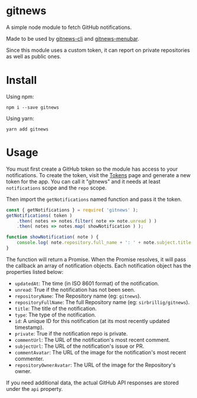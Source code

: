 # gitnews

A simple node module to fetch GitHub notifications.

Made to be used by [gitnews-cli](https://github.com/sirbrillig/gitnews-cli) and [gitnews-menubar](https://github.com/sirbrillig/gitnews-menubar).

Since this module uses a custom token, it can report on private repositories as well as public ones.

# Install

Using npm:

```
npm i --save gitnews
```

Using yarn:

```
yarn add gitnews
```

# Usage

You must first create a GitHub token so the module has access to your notifications. To create the token, visit the [Tokens](https://github.com/settings/tokens) page and generate a new token for the app. You can call it "gitnews" and it needs at least `notifications` scope and the `repo` scope.

Then import the `getNotifications` named function and pass it the token.

```js
const { getNotifications } = require( 'gitnews' );
getNotifications( token )
	.then( notes => notes.filter( note => note.unread ) )
	.then( notes => notes.map( showNotification ) );

function showNotification( note ) {
	console.log( note.repository.full_name + ': ' + note.subject.title + ' -- ' + note.html_url );
}
```

The function will return a Promise. When the Promise resolves, it will pass the callback an array of notification objects. Each notification object has the properties listed below:

- `updatedAt`: The time (in ISO 8601 format) of the notification.
- `unread`: True if the notification has not been seen.
- `repositoryName`: The Repository name (eg: `gitnews`).
- `repositoryFullName`: The full Repository name (eg: `sirbrillig/gitnews`).
- `title`: The title of the notification.
- `type`: The type of the notification.
- `id`: A unique ID for this notification (at its most recently updated timestamp).
- `private`: True if the notification repo is private.
- `commentUrl`: The URL of the notification's most recent comment.
- `subjectUrl`: The URL of the notification's issue or PR.
- `commentAvatar`: The URL of the image for the notification's most recent commenter.
- `repositoryOwnerAvatar`: The URL of the image for the Repository's owner.

If you need additional data, the actual GitHub API responses are stored under the `api` property.
